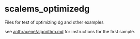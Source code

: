 # scalems_optimizedg
Files for test of optimizing dg and other examples

see [anthracene/algorithm.md](anthracene/algorithm.md) for instructions for the first sample.
